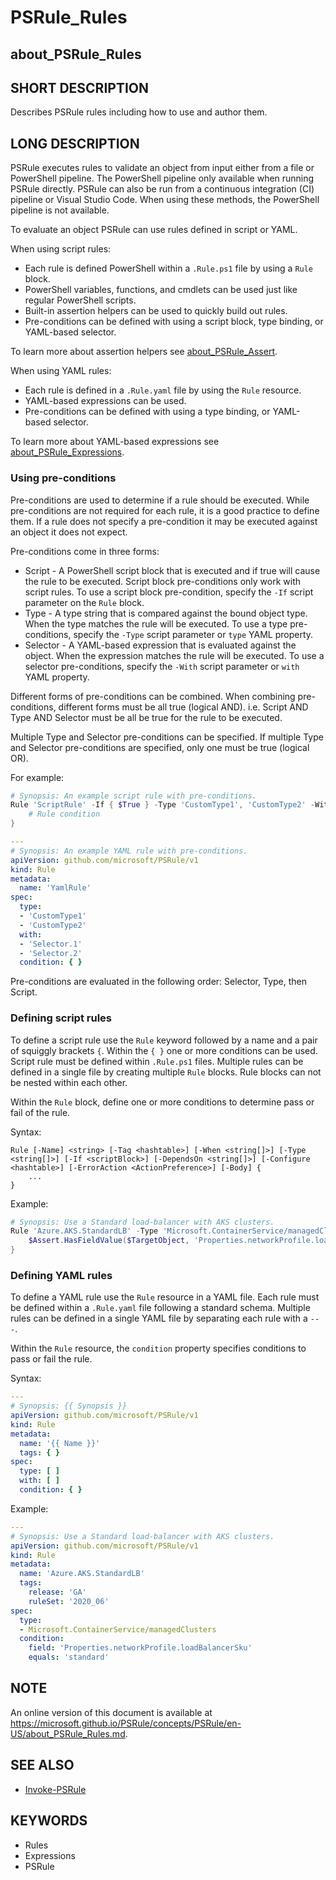 # PSRule_Rules

## about_PSRule_Rules

## SHORT DESCRIPTION

Describes PSRule rules including how to use and author them.

## LONG DESCRIPTION

PSRule executes rules to validate an object from input either from a file or PowerShell pipeline.
The PowerShell pipeline only available when running PSRule directly.
PSRule can also be run from a continuous integration (CI) pipeline or Visual Studio Code.
When using these methods, the PowerShell pipeline is not available.

To evaluate an object PSRule can use rules defined in script or YAML.

When using script rules:

- Each rule is defined PowerShell within a `.Rule.ps1` file by using a `Rule` block.
- PowerShell variables, functions, and cmdlets can be used just like regular PowerShell scripts.
- Built-in assertion helpers can be used to quickly build out rules.
- Pre-conditions can be defined with using a script block, type binding, or YAML-based selector.

To learn more about assertion helpers see [about_PSRule_Assert](about_PSRule_Assert.md).

When using YAML rules:

- Each rule is defined in a `.Rule.yaml` file by using the `Rule` resource.
- YAML-based expressions can be used.
- Pre-conditions can be defined with using a type binding, or YAML-based selector.

To learn more about YAML-based expressions see [about_PSRule_Expressions](about_PSRule_Expressions.md).

### Using pre-conditions

Pre-conditions are used to determine if a rule should be executed.
While pre-conditions are not required for each rule, it is a good practice to define them.
If a rule does not specify a pre-condition it may be executed against an object it does not expect.

Pre-conditions come in three forms:

- Script - A PowerShell script block that is executed and if true will cause the rule to be executed.
  Script block pre-conditions only work with script rules.
  To use a script block pre-condition, specify the `-If` script parameter on the `Rule` block.
- Type - A type string that is compared against the bound object type.
  When the type matches the rule will be executed.
  To use a type pre-conditions, specify the `-Type` script parameter or `type` YAML property.
- Selector - A YAML-based expression that is evaluated against the object.
  When the expression matches the rule will be executed.
  To use a selector pre-conditions, specify the `-With` script parameter or `with` YAML property.

Different forms of pre-conditions can be combined.
When combining pre-conditions, different forms must be all true (logical AND).
i.e. Script AND Type AND Selector must be all be true for the rule to be executed.

Multiple Type and Selector pre-conditions can be specified.
If multiple Type and Selector pre-conditions are specified, only one must be true (logical OR).

For example:

```powershell
# Synopsis: An example script rule with pre-conditions.
Rule 'ScriptRule' -If { $True } -Type 'CustomType1', 'CustomType2' -With 'Selector.1', 'Selector.2' {
    # Rule condition
}
```

```yaml
---
# Synopsis: An example YAML rule with pre-conditions.
apiVersion: github.com/microsoft/PSRule/v1
kind: Rule
metadata:
  name: 'YamlRule'
spec:
  type:
  - 'CustomType1'
  - 'CustomType2'
  with:
  - 'Selector.1'
  - 'Selector.2'
  condition: { }
```

Pre-conditions are evaluated in the following order: Selector, Type, then Script.

### Defining script rules

To define a script rule use the `Rule` keyword followed by a name and a pair of squiggly brackets `{`.
Within the `{ }` one or more conditions can be used.
Script rule must be defined within `.Rule.ps1` files.
Multiple rules can be defined in a single file by creating multiple `Rule` blocks.
Rule blocks can not be nested within each other.

Within the `Rule` block, define one or more conditions to determine pass or fail of the rule.

Syntax:

```text
Rule [-Name] <string> [-Tag <hashtable>] [-When <string[]>] [-Type <string[]>] [-If <scriptBlock>] [-DependsOn <string[]>] [-Configure <hashtable>] [-ErrorAction <ActionPreference>] [-Body] {
    ...
}
```

Example:

```powershell
# Synopsis: Use a Standard load-balancer with AKS clusters.
Rule 'Azure.AKS.StandardLB' -Type 'Microsoft.ContainerService/managedClusters' -Tag @{ release = 'GA'; ruleSet = '2020_06' } {
    $Assert.HasFieldValue($TargetObject, 'Properties.networkProfile.loadBalancerSku', 'standard');
}
```

### Defining YAML rules

To define a YAML rule use the `Rule` resource in a YAML file.
Each rule must be defined within a `.Rule.yaml` file following a standard schema.
Multiple rules can be defined in a single YAML file by separating each rule with a `---`.

Within the `Rule` resource, the `condition` property specifies conditions to pass or fail the rule.

Syntax:

```yaml
---
# Synopsis: {{ Synopsis }}
apiVersion: github.com/microsoft/PSRule/v1
kind: Rule
metadata:
  name: '{{ Name }}'
  tags: { }
spec:
  type: [ ]
  with: [ ]
  condition: { }
```

Example:

```yaml
---
# Synopsis: Use a Standard load-balancer with AKS clusters.
apiVersion: github.com/microsoft/PSRule/v1
kind: Rule
metadata:
  name: 'Azure.AKS.StandardLB'
  tags:
    release: 'GA'
    ruleSet: '2020_06'
spec:
  type:
  - Microsoft.ContainerService/managedClusters
  condition:
    field: 'Properties.networkProfile.loadBalancerSku'
    equals: 'standard'
```

## NOTE

An online version of this document is available at https://microsoft.github.io/PSRule/concepts/PSRule/en-US/about_PSRule_Rules.md.

## SEE ALSO

- [Invoke-PSRule](https://microsoft.github.io/PSRule/commands/PSRule/en-US/Invoke-PSRule.html)

## KEYWORDS

- Rules
- Expressions
- PSRule
